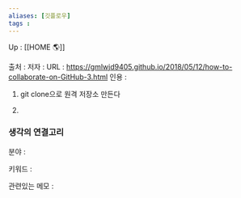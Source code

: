```yaml
---
aliases: [깃플로우]
tags : 
---
```

Up : [[HOME 🌎]]

출처 :
저자 :
URL : https://gmlwjd9405.github.io/2018/05/12/how-to-collaborate-on-GitHub-3.html
인용 : 

1. git clone으로 원격 저장소 만든다


2. 



### 생각의 연결고리
분야 :

키워드 :

관련있는 메모 :

